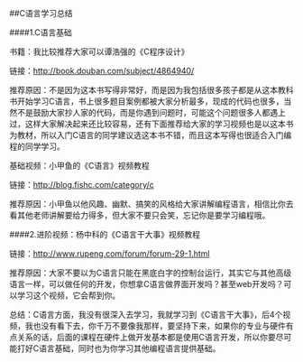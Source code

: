 ##C语言学习总结

####1.C语言基础

书籍：我比较推荐大家可以谭浩强的《C程序设计》

链接：<http://book.douban.com/subject/4864940/>

推荐原因：不是因为这本书写得非常好，而是因为我包括很多孩子都是从这本教科书开始学习C语言，书上很多题目案例都被大家分析最多，现成的代码也很多，当然不是鼓励大家抄人家的代码，而是你遇到问题时，可能这个问题很多人都遇上过，这样大家解决起来还比较容易，还有下面推荐给大家的学习视频也是以这本书为教材，所以入门C语言的同学建议选这本书不错，而且这本写得也很适合入门编程的同学学习。

基础视频：小甲鱼的《C语言》视频教程

链接：<http://blog.fishc.com/category/c>

推荐原因：小甲鱼以他风趣、幽默、搞笑的风格给大家讲解编程语言，相信比你去看其他老师讲解要给力得多，但大家不要只会笑，忘记你是要学习编程哦。

####2.进阶视频：杨中科的《C语言干大事》视频教程

链接：<http://www.rupeng.com/forum/forum-29-1.html>

推荐原因：大家不要以为C语言只能在黑底白字的控制台运行，其实它与其他高级语言一样，可以做任何的开发，你想拿C语言做界面开发吗？甚至web开发吗？可以学习这个视频，它会帮到你。


总结：C语言方面，我没有很深入去学习，我就学习到《C语言干大事》，后4个视频，我也没有看下去，你千万不要像我那样，要坚持下来，如果你的专业与硬件有点关系的话，后面的课程在硬件上做开发基本都是使用C语言开发，所以你要尽可能打好C语言基础，同时也为你学习其他编程语言提供基础。